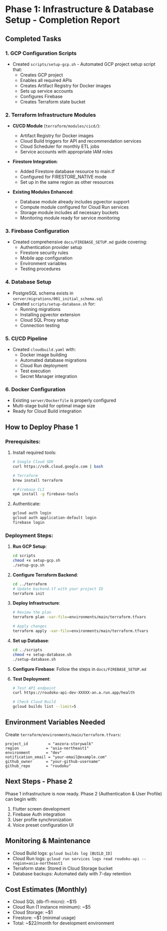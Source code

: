 # Phase 1: Infrastructure & Database Setup - Completion Report

## Completed Tasks

### 1. GCP Configuration Scripts
- Created `scripts/setup-gcp.sh` - Automated GCP project setup script that:
  - Creates GCP project
  - Enables all required APIs
  - Creates Artifact Registry for Docker images
  - Sets up service accounts
  - Configures Firebase
  - Creates Terraform state bucket

### 2. Terraform Infrastructure Modules
- **CI/CD Module** (`terraform/modules/cicd/`):
  - Artifact Registry for Docker images
  - Cloud Build triggers for API and recommendation services
  - Cloud Scheduler for monthly ETL jobs
  - Service accounts with appropriate IAM roles

- **Firestore Integration**:
  - Added Firestore database resource to main.tf
  - Configured for FIRESTORE_NATIVE mode
  - Set up in the same region as other resources

- **Existing Modules Enhanced**:
  - Database module already includes pgvector support
  - Compute module configured for Cloud Run services
  - Storage module includes all necessary buckets
  - Monitoring module ready for service monitoring

### 3. Firebase Configuration
- Created comprehensive `docs/FIREBASE_SETUP.md` guide covering:
  - Authentication provider setup
  - Firestore security rules
  - Mobile app configuration
  - Environment variables
  - Testing procedures

### 4. Database Setup
- PostgreSQL schema exists in `server/migrations/001_initial_schema.sql`
- Created `scripts/setup-database.sh` for:
  - Running migrations
  - Installing pgvector extension
  - Cloud SQL Proxy setup
  - Connection testing

### 5. CI/CD Pipeline
- Created `cloudbuild.yaml` with:
  - Docker image building
  - Automated database migrations
  - Cloud Run deployment
  - Test execution
  - Secret Manager integration

### 6. Docker Configuration
- Existing `server/Dockerfile` is properly configured
- Multi-stage build for optimal image size
- Ready for Cloud Build integration

## How to Deploy Phase 1

### Prerequisites:
1. Install required tools:
   ```bash
   # Google Cloud SDK
   curl https://sdk.cloud.google.com | bash
   
   # Terraform
   brew install terraform
   
   # Firebase CLI
   npm install -g firebase-tools
   ```

2. Authenticate:
   ```bash
   gcloud auth login
   gcloud auth application-default login
   firebase login
   ```

### Deployment Steps:

1. **Run GCP Setup**:
   ```bash
   cd scripts
   chmod +x setup-gcp.sh
   ./setup-gcp.sh
   ```

2. **Configure Terraform Backend**:
   ```bash
   cd ../terraform
   # Update backend.tf with your project ID
   terraform init
   ```

3. **Deploy Infrastructure**:
   ```bash
   # Review the plan
   terraform plan -var-file=environments/main/terraform.tfvars
   
   # Apply changes
   terraform apply -var-file=environments/main/terraform.tfvars
   ```

4. **Set up Database**:
   ```bash
   cd ../scripts
   chmod +x setup-database.sh
   ./setup-database.sh
   ```

5. **Configure Firebase**:
   Follow the steps in `docs/FIREBASE_SETUP.md`

6. **Test Deployment**:
   ```bash
   # Test API endpoint
   curl https://roudoku-api-dev-XXXXX-an.a.run.app/health
   
   # Check Cloud Build
   gcloud builds list --limit=5
   ```

## Environment Variables Needed

Create `terraform/environments/main/terraform.tfvars`:
```hcl
project_id         = "aozora-storywalk"
region            = "asia-northeast1"
environment       = "dev"
notification_email = "your-email@example.com"
github_owner      = "your-github-username"
github_repo       = "roudoku"
```

## Next Steps - Phase 2

Phase 1 infrastructure is now ready. Phase 2 (Authentication & User Profile) can begin with:
1. Flutter screen development
2. Firebase Auth integration
3. User profile synchronization
4. Voice preset configuration UI

## Monitoring & Maintenance

- Cloud Build logs: `gcloud builds log [BUILD_ID]`
- Cloud Run logs: `gcloud run services logs read roudoku-api --region=asia-northeast1`
- Terraform state: Stored in Cloud Storage bucket
- Database backups: Automated daily with 7-day retention

## Cost Estimates (Monthly)

- Cloud SQL (db-f1-micro): ~$15
- Cloud Run (1 instance minimum): ~$5
- Cloud Storage: ~$1
- Firestore: ~$1 (minimal usage)
- Total: ~$22/month for development environment